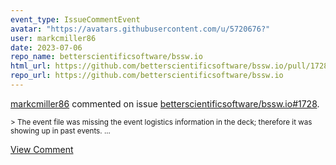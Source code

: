 ```yaml
---
event_type: IssueCommentEvent
avatar: "https://avatars.githubusercontent.com/u/5720676?"
user: markcmiller86
date: 2023-07-06
repo_name: betterscientificsoftware/bssw.io
html_url: https://github.com/betterscientificsoftware/bssw.io/pull/1728
repo_url: https://github.com/betterscientificsoftware/bssw.io
---
```


<a href='https://github.com/markcmiller86' target='_blank'>markcmiller86</a> commented on issue <a href='https://github.com/betterscientificsoftware/bssw.io/pull/1728' target='_blank'>betterscientificsoftware/bssw.io#1728</a>.

<small>> The event file was missing the event logistics information in the deck; therefore it was showing up in past events. ...</small>

<a href='https://github.com/betterscientificsoftware/bssw.io/pull/1728' target='_blank'>View Comment</a>